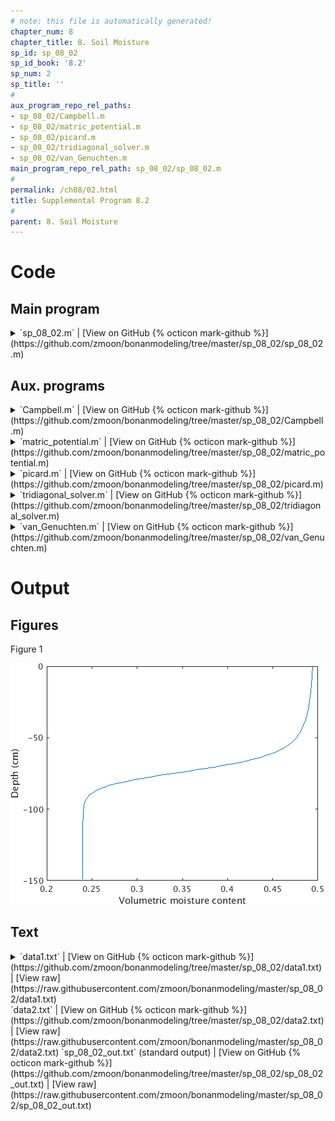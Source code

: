 ```yaml
---
# note: this file is automatically generated!
chapter_num: 8
chapter_title: 8. Soil Moisture
sp_id: sp_08_02
sp_id_book: '8.2'
sp_num: 2
sp_title: ''
# 
aux_program_repo_rel_paths:
- sp_08_02/Campbell.m
- sp_08_02/matric_potential.m
- sp_08_02/picard.m
- sp_08_02/tridiagonal_solver.m
- sp_08_02/van_Genuchten.m
main_program_repo_rel_path: sp_08_02/sp_08_02.m
# 
permalink: /ch08/02.html
title: Supplemental Program 8.2
# 
parent: 8. Soil Moisture
---
```


# Code

## Main program

<details>
  <summary markdown="span">
    `sp_08_02.m`
    <span class="program-code-link-sep">|</span>
    [View on GitHub {% octicon mark-github %}](https://github.com/zmoon/bonanmodeling/tree/master/sp_08_02/sp_08_02.m)
  </summary>

```matlab
% Supplemental program 8.2

% ---------------------------------------------------------------------
% Use modified Picard iteration to solve the Richards equation for
% infiltration with surface soil moisture as the boundary condition.
% ---------------------------------------------------------------------

% --- Define soil layers

% Number of soil layers

soil.nsoi = 150;

% Soil layer thickness (cm)

for i = 1:soil.nsoi
   soil.dz(i) = 1.0;
end

% Soil depth (cm) at i+1/2 interface between layers i and i+1 (negative distance from surface)

soil.z_plus_onehalf(1) = -soil.dz(1);
for i = 2:soil.nsoi
   soil.z_plus_onehalf(i) = soil.z_plus_onehalf(i-1) - soil.dz(i);
end

% Soil depth (cm) at center of layer i (negative distance from surface)

soil.z(1) = 0.5 * soil.z_plus_onehalf(1);
for i = 2:soil.nsoi
   soil.z(i) = 0.5 * (soil.z_plus_onehalf(i-1) + soil.z_plus_onehalf(i));
end

% Thickness between between z(i) and z(i+1)

for i = 1:soil.nsoi-1
   soil.dz_plus_onehalf(i) = soil.z(i) - soil.z(i+1);
end
soil.dz_plus_onehalf(soil.nsoi) = 0.5 * soil.dz(soil.nsoi);

% --- Soil parameters

 soil.functions = 'van_Genuchten';  % Use van Genuchten relationships
%soil.functions = 'Campbell';       % Use Campbell relationships

switch soil.functions

   case 'Campbell'
   % example from Hornberger & Wiberg (2005, Fig. 8.3)
   ityp = 0;              % Soil texture flag
   theta_sat = 0.25;      % Volumetric water content at saturation
   psi_sat = -25.0;       % Matric potential at saturation (cm)
   bc = 0.2;              % Exponent
   Ksat = 3.4e-03;        % Hydraulic conductivity at saturation (cm/s)
   params = [theta_sat psi_sat bc Ksat ityp];

   case 'van_Genuchten'

   % Haverkamp et al. (1977): sand !!! DOES NOT WORK !!!
%  ityp = 1;              % Soil texture flag
%  theta_res = 0.075;     % Residual water content
%  theta_sat = 0.287;     % Volumetric water content at saturation
%  vg_alpha = 0.027;      % Inverse of the air entry potential (/cm)
%  vg_n = 3.96;           % Pore-size distribution index
%  vg_m = 1;              % Exponent
%  Ksat = 34 / 3600;      % Hydraulic conductivity at saturation (cm/s)

   % Haverkamp et al. (1977): Yolo light clay
   ityp = 2;              % Soil texture flag
   theta_res = 0.124;     % Residual water content
   theta_sat = 0.495;     % Volumetric water content at saturation
   vg_alpha = 0.026;      % Inverse of the air entry potential (/cm)
   vg_n = 1.43;           % Pore-size distribution index
   vg_m = 1 - 1 / vg_n;   % Exponent
   Ksat = 0.0443 / 3600;  % Hydraulic conductivity at saturation (cm/s)

   params = [theta_res theta_sat vg_alpha vg_n vg_m Ksat ityp];
end

% --- Initial soil moisture and matric potential

for i = 1:soil.nsoi
   if (ityp == 0)
      soil.theta(i) = 0.10;
   elseif (ityp == 1)
      soil.theta(i) = 0.10;
   elseif (ityp == 2)
      soil.theta(i) = 0.24;
   end
   soil.psi(i) = matric_potential (soil.functions, params, soil.theta(i));
end

% --- Surface boundary condition: saturation (minus some small delta)

soil.theta0 = theta_sat - 1.0e-03;
if (ityp == 1)
   soil.theta0 = 0.267;
end
soil.psi0 = matric_potential (soil.functions, params, soil.theta0);

% --- Convergence criterion for delta_psi and water_balance_error

dpsi_tolerance = 1.0e-06;
water_balance_error = 1.0e-06;

% --- Time step (seconds)

dt = 10;
if (ityp == 1)
   dt = 5;
end

% --- Length of simulation (number of time steps)

% Hornberger & Wiberg: 15, 30, or 60 minutes
if (ityp == 0)
%  ntim = 15 * 60 / dt;
%  ntim = 30 * 60 / dt;
   ntim = 60 * 60 / dt;
end

% Haverkamp et al. (1977) - sand: duration is in hours
if (ityp == 1)
%  ntim = 0.05 * 3600 / dt;
%  ntim = 0.1 * 3600 / dt;
%  ntim = 0.2 * 3600 / dt;
%  ntim = 0.3 * 3600 / dt;
%  ntim = 0.4 * 3600 / dt;
   ntim = 0.8 * 3600 / dt;
end

% Haverkamp et al. (1977) - Yolo light clay: duration is in seconds
if (ityp == 2)
%  ntim = 1.0e4 / dt;
%  ntim = 1.0e5 / dt;
%  ntim = 5.0e5 / dt;
   ntim = 1.0e6 / dt;
end

% --- Initialize accumulators for water balance check

sum_in = 0;
sum_out = 0;
sum_store = 0;

% --- Time stepping loop: NTIM iterations with a time step of DT seconds

for itim = 1:ntim

   % Hour of day

   hour = itim * (dt/86400 * 24);
   fprintf('hour = %8.3f \n',hour)

   % Calculate soil moisture

   [soil] = picard (soil, params, dt, dpsi_tolerance, water_balance_error);

   % Sum fluxes for relative mass balance error

   sum_in = sum_in + abs(soil.Q0) * dt;
   sum_out = sum_out + abs(soil.QN) * dt;
   sum_store = sum_store + soil.dtheta;

   % Save cumulative infiltration

   xout(itim) = hour;
   yout(itim) = sum_in;

end

% --- Print mass balance

fprintf('infiltration (cm) = %8.3f \n',sum_in)
fprintf('drainage (cm) = %8.3f \n',sum_out)
fprintf('storage (cm) = %8.3f \n',sum_store)
relerr = ((sum_in - sum_out) - sum_store) / (sum_in - sum_out) * 100;
fprintf('mass balance error (percent) = %8.3f \n',relerr)

% --- Graph data

plot(soil.theta,soil.z)
xlabel('Volumetric moisture content')
ylabel('Depth (cm)')

% --- Write soil moisture as output file

A = [soil.theta; soil.z];
fileID = fopen('data1.txt','w');
fprintf(fileID,'%12s %12s\n','theta','z');
fprintf(fileID,'%12.3f %12.3f\n', A);
fclose(fileID);

% --- Write cumulative infiltration as output file

B = [xout; yout];
fileID = fopen('data2.txt','w');
fprintf(fileID,'%12s %12s\n','hour','infil');
fprintf(fileID,'%12.5f %12.5f\n', B);
fclose(fileID);
```
{: #main-program-code}

</details>

## Aux. programs

<details>
  <summary markdown="span">
    `Campbell.m`
    <span class="program-code-link-sep">|</span>
    [View on GitHub {% octicon mark-github %}](https://github.com/zmoon/bonanmodeling/tree/master/sp_08_02/Campbell.m)
  </summary>

```matlab
function [theta, K, cap] = Campbell (params, psi)

% -----------------------------
% Campbell (1974) relationships
% -----------------------------

% --- Soil parameters

theta_sat = params(1);    % Volumetric water content at saturation
psi_sat = params(2);      % Matric potential at saturation
b = params(3);            % Exponent
Ksat = params(4);         % Hydraulic conductivity at saturation

% --- Volumetric soil moisture (theta) for specified matric potential (psi)

if (psi <= psi_sat)
   theta = theta_sat * (psi / psi_sat)^(-1/b);
else
   theta = theta_sat;
end

% --- Hydraulic conductivity (K) for specified matric potential (psi)

if (psi <= psi_sat)
   K = Ksat * (theta / theta_sat)^(2*b+3);
else
   K = Ksat;
end

% --- Specific moisture capacity (cap) for specified matric potential (psi)

if (psi <= psi_sat)
   cap = -theta_sat / (b * psi_sat) * (psi / psi_sat)^(-1/b-1);
else
   cap = 0;
end
```
{: .aux-program-code}

</details>

<details>
  <summary markdown="span">
    `matric_potential.m`
    <span class="program-code-link-sep">|</span>
    [View on GitHub {% octicon mark-github %}](https://github.com/zmoon/bonanmodeling/tree/master/sp_08_02/matric_potential.m)
  </summary>

```matlab
function [psi] = matric_potential (type, params, theta)

% --- Calculate psi for a given theta

switch type
   case 'van_Genuchten'

   theta_res = params(1);    % Residual water content
   theta_sat = params(2);    % Volumetric water content at saturation
   alpha = params(3);        % Inverse of the air entry potential
   n = params(4);            % Pore-size distribution index
   m = params(5);            % Exponent

   Se = (theta - theta_res) / (theta_sat - theta_res);
   psi = -((Se^(-1/m) - 1)^(1/n)) / alpha;

   case 'Campbell'

   theta_sat = params(1);    % Volumetric water content at saturation
   psi_sat = params(2);      % Matric potential at saturation
   b = params(3);            % Exponent

   psi = psi_sat * (theta / theta_sat)^-b;

end
```
{: .aux-program-code}

</details>

<details>
  <summary markdown="span">
    `picard.m`
    <span class="program-code-link-sep">|</span>
    [View on GitHub {% octicon mark-github %}](https://github.com/zmoon/bonanmodeling/tree/master/sp_08_02/picard.m)
  </summary>

```matlab
function [soil] = picard (soil, params, dt, dpsi_tolerance, water_balance_error)

% -------------------------------------------------------------
% Use modified Picard iteration to solve the Richards equation
% -------------------------------------------------------------

% Input
% dt                   ! Time step (s)
% dpsi_tolerance       ! Convergence criterion for dpsi
% water_balance_error  ! Water balance error tolerance
% soil.nsoi            ! Number of soil layers
% soil.functions       ! van Genuchten or Campbell relationships
% soil.dz_plus_onehalf ! Thickness between between z(i) and z(i+1) (cm)
% soil.dz              ! Soil layer thickness (cm)
% soil.psi0            ! Soil surface matric potential boundary condition (cm)
%
% Input/output
% soil.theta           ! Volumetric soil moisture
% soil.psi             ! Matric potential (cm)
%
% Output
% soil.K               ! Hydraulic conductivity (cm H2O/s)
% soil.cap             ! Specific moisture capacity (/cm)
% soil.Q0              ! Infiltration flux (cm H2O/s)
% soil.QN              ! Drainage flux (cm H2O/s)
% soil.dtheta          ! Change in soil moisture (cm H2O)
% soil.err             ! Water balance error (cm H2O)

% --- Initialization

for i = 1:soil.nsoi

   % Save current soil moisture for time n
   theta0(i) = soil.theta(i);

   % Initialize delta_psi to a large value
   dpsi(i) = 1.0e36;

end

% --- Iteration loop

m = 0;
while (max(abs(dpsi)) > dpsi_tolerance) 

   % Increment iteration counter

   m = m + 1;

   % Stop if too many iterations

   if (m > 50)
      error ('Too many iterations')
   end

   % Hydraulic properties for current psi
   % theta - volumetric soil moisture
   % K -  hydraulic conductivity
   % cap - specific moisture capacity

   for i = 1:soil.nsoi
      switch soil.functions
         case 'van_Genuchten'
         [soil.theta(i), soil.K(i), soil.cap(i)] = van_Genuchten (params, soil.psi(i));
         case 'Campbell'
         [soil.theta(i), soil.K(i), soil.cap(i)] = Campbell (params, soil.psi(i));
       end
    end

   % Hydraulic conductivity at i+1/2 interface between layers i and i+1 is the arithmetic mean

   for i = 1:soil.nsoi-1
      K_plus_onehalf(i) = 0.5 * (soil.K(i) + soil.K(i+1));
   end

   % Hydraulic conductivity at i=1/2 between surface (i=0) and first layer i=1

   K_onehalf = soil.K(1);

   % dz at i=1/2 between surface (i=0) and first layer i=1

   dz_onehalf = 0.5 * soil.dz(1);

   % Terms for tridiagonal matrix

   i = 1;
   a(i) = 0;
   c(i) = -K_plus_onehalf(i) / soil.dz_plus_onehalf(i);
   b(i) = soil.cap(i) * soil.dz(i) / dt - a(i) - c(i);
   d(i) = K_onehalf / dz_onehalf * (soil.psi0 - soil.psi(i)) ... 
        - K_plus_onehalf(i) / soil.dz_plus_onehalf(i) * (soil.psi(i) - soil.psi(i+1)) ...
        + K_onehalf - K_plus_onehalf(i) - (soil.theta(i) - theta0(i)) * soil.dz(i) / dt;

   for i = 2:soil.nsoi-1
      a(i) = -K_plus_onehalf(i-1) / soil.dz_plus_onehalf(i-1);
      c(i) = -K_plus_onehalf(i) / soil.dz_plus_onehalf(i);
      b(i) = soil.cap(i) * soil.dz(i) / dt - a(i) - c(i);
      d(i) = K_plus_onehalf(i-1) / soil.dz_plus_onehalf(i-1) * (soil.psi(i-1) - soil.psi(i)) ...
           - K_plus_onehalf(i) / soil.dz_plus_onehalf(i) * (soil.psi(i) - soil.psi(i+1)) ...
           + K_plus_onehalf(i-1) - K_plus_onehalf(i) - (soil.theta(i) - theta0(i)) * soil.dz(i) / dt;
   end

   i = soil.nsoi;
   a(i) = -K_plus_onehalf(i-1) / soil.dz_plus_onehalf(i-1);
   c(i) = 0;
   b(i) = soil.cap(i) * soil.dz(i) / dt - a(i) - c(i);
   d(i) = K_plus_onehalf(i-1) / soil.dz_plus_onehalf(i-1) * (soil.psi(i-1) - soil.psi(i)) ...
        + K_plus_onehalf(i-1) - soil.K(i) - (soil.theta(i) - theta0(i)) * soil.dz(i) / dt;

   % Solve for the change in psi

   [dpsi] = tridiagonal_solver (a, b, c, d, soil.nsoi);

   % Update psi

   for i = 1:soil.nsoi
      soil.psi(i) = soil.psi(i) + dpsi(i);
   end

end

% --- Check water balance

soil.Q0 = -K_onehalf / dz_onehalf * (soil.psi0 - soil.psi(1)) - K_onehalf;
soil.QN = -soil.K(soil.nsoi);

soil.dtheta = 0;
for i = 1:soil.nsoi
   soil.dtheta = soil.dtheta + (soil.theta(i) - theta0(i)) * soil.dz(i);
end

soil.err = soil.dtheta - (soil.QN - soil.Q0) * dt;
if (abs(soil.err) > water_balance_error)
   error ('Water conservation error')
end
```
{: .aux-program-code}

</details>

<details>
  <summary markdown="span">
    `tridiagonal_solver.m`
    <span class="program-code-link-sep">|</span>
    [View on GitHub {% octicon mark-github %}](https://github.com/zmoon/bonanmodeling/tree/master/sp_08_02/tridiagonal_solver.m)
  </summary>

```matlab
function [u] = tridiagonal_solver (a, b, c, d, n)

% Solve for U given the set of equations R * U = D, where U is a vector
% of length N, D is a vector of length N, and R is an N x N tridiagonal
% matrix defined by the vectors A, B, C each of length N. A(1) and
% C(N) are undefined and are not referenced.
%
%     |B(1) C(1) ...  ...  ...                     |
%     |A(2) B(2) C(2) ...  ...                     |
% R = |     A(3) B(3) C(3) ...                     |
%     |                    ... A(N-1) B(N-1) C(N-1)|
%     |                    ... ...    A(N)   B(N)  |
%
% The system of equations is written as:
%
%    A_i * U_i-1 + B_i * U_i + C_i * U_i+1 = D_i
%
% for i = 1 to N. The solution is found by rewriting the
% equations so that:
%
%    U_i = F_i - E_i * U_i+1

% --- Forward sweep (1 -> N) to get E and F

e(1) = c(1) / b(1);

for i = 2: 1: n-1
   e(i) = c(i) / (b(i) - a(i) * e(i-1));
end

f(1) = d(1) / b(1);

for i = 2: 1: n
   f(i) = (d(i) - a(i) * f(i-1)) / (b(i) - a(i) * e(i-1));
end

% --- Backward substitution (N -> 1) to solve for U

u(n) = f(n);

for i = n-1: -1: 1
   u(i) = f(i) - e(i) * u(i+1);
end
```
{: .aux-program-code}

</details>

<details>
  <summary markdown="span">
    `van_Genuchten.m`
    <span class="program-code-link-sep">|</span>
    [View on GitHub {% octicon mark-github %}](https://github.com/zmoon/bonanmodeling/tree/master/sp_08_02/van_Genuchten.m)
  </summary>

```matlab
function [theta, K, cap] = van_Genuchten (params, psi)

% ----------------------------------
% van Genuchten (1980) relationships
% ----------------------------------

% --- Soil parameters

theta_res = params(1);   % Residual water content
theta_sat = params(2);   % Volumetric water content at saturation
alpha = params(3);       % Inverse of the air entry potential
n = params(4);           % Pore-size distribution index
m = params(5);           % Exponent
Ksat = params(6);        % Hydraulic conductivity at saturation
ityp = params(7);        % Soil texture flag

% --- Effective saturation (Se) for specified matric potential (psi)

if (psi <= 0)
   Se = (1 + (alpha * abs(psi))^n)^-m;
else
   Se = 1;
end

% --- Volumetric soil moisture (theta) for specified matric potential (psi)

theta = theta_res + (theta_sat - theta_res) * Se;

% --- Hydraulic conductivity (K) for specified matric potential (psi)

if (Se <= 1)
   K = Ksat * sqrt(Se) * (1 - (1 - Se^(1/m))^m)^2;

   % Special case for Haverkamp et al. (1977) sand (ityp = 1) and Yolo light clay (ityp = 2)

   if (ityp == 1)
      K = Ksat * 1.175e6 / (1.175e6 + abs(psi)^4.74);
   end
   if (ityp == 2)
      K = Ksat * 124.6/ (124.6 + abs(psi)^1.77);
   end

else

   K = Ksat;

end

% --- Specific moisture capacity (cap) for specified matric potential (psi)

if (psi <= 0)
   num = alpha * m * n * (theta_sat - theta_res) * (alpha * abs(psi))^(n-1);
   den =  (1 + (alpha * abs(psi))^n)^(m+1);
   cap = num / den;
else
   cap = 0;
end
```
{: .aux-program-code}

</details>

# Output

## Figures

Figure 1

<img src="https://raw.githubusercontent.com/zmoon/bonanmodeling/master/sp_08_02/fig01.png">

## Text
<details>
  <summary markdown="span">
    `data1.txt`
    <span class="program-code-link-sep">|</span>
    [View on GitHub {% octicon mark-github %}](https://github.com/zmoon/bonanmodeling/tree/master/sp_08_02/data1.txt)
    <span class="program-code-link-sep">|</span>
    [View raw](https://raw.githubusercontent.com/zmoon/bonanmodeling/master/sp_08_02/data1.txt)
  </summary>

```
theta            z
       0.494       -0.500
       0.494       -1.500
       0.494       -2.500
       0.494       -3.500
       0.494       -4.500
       0.494       -5.500
       0.493       -6.500
       0.493       -7.500
       0.493       -8.500
       0.493       -9.500
       0.493      -10.500
       0.493      -11.500
       0.493      -12.500
       0.493      -13.500
       0.493      -14.500
       0.492      -15.500
       0.492      -16.500
       0.492      -17.500
       0.492      -18.500
       0.492      -19.500
       0.492      -20.500
       0.491      -21.500
       0.491      -22.500
       0.491      -23.500
       0.491      -24.500
       0.490      -25.500
       0.490      -26.500
       0.490      -27.500
       0.490      -28.500
       0.489      -29.500
       0.489      -30.500
       0.489      -31.500
       0.488      -32.500
       0.488      -33.500
       0.488      -34.500
       0.487      -35.500
       0.487      -36.500
       0.486      -37.500
       0.486      -38.500
       0.485      -39.500
       0.485      -40.500
       0.484      -41.500
       0.483      -42.500
       0.483      -43.500
       0.482      -44.500
       0.481      -45.500
       0.480      -46.500
       0.479      -47.500
       0.478      -48.500
       0.477      -49.500
       0.475      -50.500
       0.474      -51.500
       0.472      -52.500
       0.470      -53.500
       0.468      -54.500
       0.466      -55.500
       0.464      -56.500
       0.461      -57.500
       0.458      -58.500
       0.455      -59.500
       0.451      -60.500
       0.447      -61.500
       0.443      -62.500
       0.438      -63.500
       0.432      -64.500
       0.426      -65.500
       0.419      -66.500
       0.412      -67.500
       0.404      -68.500
       0.395      -69.500
       0.386      -70.500
       0.376      -71.500
       0.366      -72.500
       0.355      -73.500
       0.345      -74.500
       0.335      -75.500
       0.324      -76.500
       0.314      -77.500
       0.305      -78.500
       0.296      -79.500
       0.288      -80.500
       0.281      -81.500
       0.275      -82.500
       0.269      -83.500
       0.264      -84.500
       0.260      -85.500
       0.256      -86.500
       0.253      -87.500
       0.251      -88.500
       0.248      -89.500
       0.247      -90.500
       0.245      -91.500
       0.244      -92.500
       0.243      -93.500
       0.243      -94.500
       0.242      -95.500
       0.242      -96.500
       0.241      -97.500
       0.241      -98.500
       0.241      -99.500
       0.241     -100.500
       0.240     -101.500
       0.240     -102.500
       0.240     -103.500
       0.240     -104.500
       0.240     -105.500
       0.240     -106.500
       0.240     -107.500
       0.240     -108.500
       0.240     -109.500
       0.240     -110.500
       0.240     -111.500
       0.240     -112.500
       0.240     -113.500
       0.240     -114.500
       0.240     -115.500
       0.240     -116.500
       0.240     -117.500
       0.240     -118.500
       0.240     -119.500
       0.240     -120.500
       0.240     -121.500
       0.240     -122.500
       0.240     -123.500
       0.240     -124.500
       0.240     -125.500
       0.240     -126.500
       0.240     -127.500
       0.240     -128.500
       0.240     -129.500
       0.240     -130.500
       0.240     -131.500
       0.240     -132.500
       0.240     -133.500
       0.240     -134.500
       0.240     -135.500
       0.240     -136.500
       0.240     -137.500
       0.240     -138.500
       0.240     -139.500
       0.240     -140.500
       0.240     -141.500
       0.240     -142.500
       0.240     -143.500
       0.240     -144.500
       0.240     -145.500
       0.240     -146.500
       0.240     -147.500
       0.240     -148.500
       0.240     -149.500
```
{: .main-program-output-text-file}

</details>
<span class="main-program-output-text-file-links-only">
  `data2.txt`
  <span class="program-code-link-sep">|</span>
  [View on GitHub {% octicon mark-github %}](https://github.com/zmoon/bonanmodeling/tree/master/sp_08_02/data2.txt)
  <span class="program-code-link-sep">|</span>
  [View raw](https://raw.githubusercontent.com/zmoon/bonanmodeling/master/sp_08_02/data2.txt)
</span>
<span class="main-program-output-text-file-links-only">
  `sp_08_02_out.txt` (standard output)
  <span class="program-code-link-sep">|</span>
  [View on GitHub {% octicon mark-github %}](https://github.com/zmoon/bonanmodeling/tree/master/sp_08_02/sp_08_02_out.txt)
  <span class="program-code-link-sep">|</span>
  [View raw](https://raw.githubusercontent.com/zmoon/bonanmodeling/master/sp_08_02/sp_08_02_out.txt)
</span>